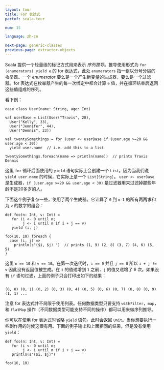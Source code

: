 ```yaml
---
layout: tour
title: For 表达式
partof: scala-tour

num: 15

language: zh-cn

next-page: generic-classes
previous-page: extractor-objects
---
```


Scala 提供一个轻量级的标记方式用来表示 *序列推导*。推导使用形式为 `for (enumerators) yield e` 的 for 表达式，此处 `enumerators` 指一组以分号分隔的枚举器。一个 *enumerator* 要么是一个产生新变量的生成器，要么是一个过滤器。for 表达式在枚举器产生的每一次绑定中都会计算 `e` 值，并在循环结束后返回这些值组成的序列。

看下例：

```tut
case class User(name: String, age: Int)

val userBase = List(User("Travis", 28),
  User("Kelly", 33),
  User("Jennifer", 44),
  User("Dennis", 23))

val twentySomethings = for (user <- userBase if (user.age >=20 && user.age < 30))
  yield user.name  // i.e. add this to a list

twentySomethings.foreach(name => println(name))  // prints Travis Dennis
```
这里 `for` 循环后面使用的 `yield` 语句实际上会创建一个 `List`。因为当我们说 `yield user.name` 的时候，它实际上是一个 `List[String]`。 `user <- userBase` 是生成器，`if (user.age >=20 && user.age < 30)` 是过滤器用来过滤掉那些年龄不是20多岁的人。

下面这个例子复杂一些，使用了两个生成器。它计算了 `0` 到 `n-1` 的所有两两求和为 `v` 的数字的组合：

```tut
def foo(n: Int, v: Int) =
   for (i <- 0 until n;
        j <- i until n if i + j == v)
   yield (i, j)

foo(10, 10) foreach {
  case (i, j) =>
    println(s"($i, $j) ")  // prints (1, 9) (2, 8) (3, 7) (4, 6) (5, 5)
}

```
这里 `n == 10` 和 `v == 10`。在第一次迭代时，`i == 0` 并且 `j == 0` 所以 `i + j != v` 因此没有返回值被生成。在 `i` 的值递增到 `1` 之前，`j` 的值又递增了 9 次。如果没有 `if` 语句过滤，上面的例子只会打印出如下的结果：
```

(0, 0) (0, 1) (0, 2) (0, 3) (0, 4) (0, 5) (0, 6) (0, 7) (0, 8) (0, 9) (1, 1) ...
```

注意 for 表达式并不局限于使用列表。任何数据类型只要支持 `withFilter`，`map`，和 `flatMap` 操作（不同数据类型可能支持不同的操作）都可以用来做序列推导。

你可以在使用 for 表达式时省略 `yield` 语句。此时会返回 `Unit`。当你想要执行一些副作用的时候这很有用。下面的例子输出和上面相同的结果，但是没有使用 `yield`：

```tut
def foo(n: Int, v: Int) =
   for (i <- 0 until n;
        j <- i until n if i + j == v)
   println(s"($i, $j)")

foo(10, 10)
```
